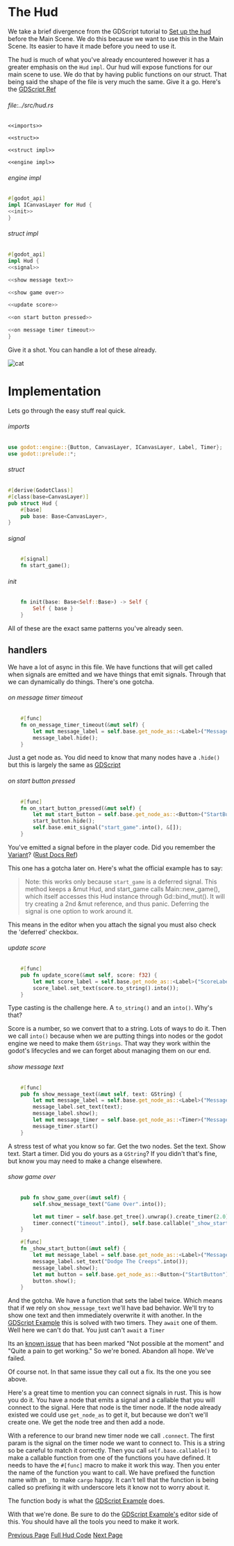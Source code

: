 # The Hud

We take a brief divergence from the GDScript tutorial to [Set up the hud](https://docs.godotengine.org/en/stable/getting_started/first_2d_game/index.html#contents) before the Main Scene. We do this because we want to use this in the Main Scene. Its easier to have it made before you need to use it.

The hud is much of what you've already encountered however it has a greater emphasis on the `Hud` `impl`. Our hud will expose functions for our main scene to use. We do that by having public functions on our struct. That being said the shape of the file is very much the same. Give it a go. Here's the [GDScript Ref](https://docs.godotengine.org/en/stable/getting_started/first_2d_game/index.html#contents)

###### file:../src/hud.rs
```
<<imports>>

<<struct>>

<<struct impl>>

<<engine impl>>

```

###### engine impl
```rust
#[godot_api]
impl ICanvasLayer for Hud {
<<init>>
}
```

###### struct impl
```rust
#[godot_api]
impl Hud {
<<signal>>

<<show message text>>

<<show game over>>

<<update score>>

<<on start button pressed>>

<<on message timer timeout>>
}
```

Give it a shot. You can handle a lot of these already.

![cat](https://images.pexels.com/photos/1056251/pexels-photo-1056251.jpeg?auto=compress&cs=tinysrgb&w=1260&h=750&dpr=1)

# Implementation
Lets go through the easy stuff real quick.

###### imports
```rust
use godot::engine::{Button, CanvasLayer, ICanvasLayer, Label, Timer};
use godot::prelude::*;
```

###### struct
```rust
#[derive(GodotClass)]
#[class(base=CanvasLayer)]
pub struct Hud {
    #[base]
    pub base: Base<CanvasLayer>,
}
```

###### signal
```rust
    #[signal]
    fn start_game();
```

###### init
```rust
    fn init(base: Base<Self::Base>) -> Self {
        Self { base }
    }
```

All of these are the exact same patterns you've already seen.

## handlers
We have a lot of async in this file. We have functions that will get called when signals are emitted and we have things that emit signals. Through that we can dynamically do things. There's one gotcha.

###### on message timer timeout
```rust
    #[func]
    fn on_message_timer_timeout(&mut self) {
        let mut message_label = self.base.get_node_as::<Label>("Message");
        message_label.hide();
    }
```
Just a get node as. You did need to know that many nodes have a `.hide()` but this is largely the same as [GDScript](https://docs.godotengine.org/en/stable/getting_started/first_2d_game/06.heads_up_display.html)

###### on start button pressed
```rust
    #[func]
    fn on_start_button_pressed(&mut self) {
        let mut start_button = self.base.get_node_as::<Button>("StartButton");
        start_button.hide();
        self.base.emit_signal("start_game".into(), &[]);
    }
```
You've emitted a signal before in the player code. Did you remember the [Variant](https://docs.godotengine.org/en/stable/classes/class_variant.html)? ([Rust Docs Ref](https://godot-rust.github.io/docs/gdext/master/godot/builtin/struct.Variant.html))

This one has a gotcha later on. Here's what the official example has to say:

> Note: this works only because `start_game` is a deferred signal.
> This method keeps a &mut Hud, and start_game calls Main::new_game(), which itself accesses this Hud
> instance through Gd<Hud>::bind_mut(). It will try creating a 2nd &mut reference, and thus panic.
> Deferring the signal is one option to work around it.

This means in the editor when you attach the signal you must also check the 'deferred' checkbox.

###### update score
```rust
    #[func]
    pub fn update_score(&mut self, score: f32) {
        let mut score_label = self.base.get_node_as::<Label>("ScoreLabel");
        score_label.set_text(score.to_string().into());
    }
```
Type casting is the challenge here. A `to_string()` and an `into()`. Why's that?

Score is a number, so we convert that to a string. Lots of ways to do it. Then we call `into()` because when we are putting things into nodes or the godot engine we need to make them `GStrings`. That way they work within the godot's lifecycles and we can forget about managing them on our end.

###### show message text
```rust
    #[func]
    pub fn show_message_text(&mut self, text: GString) {
        let mut message_label = self.base.get_node_as::<Label>("Message");
        message_label.set_text(text);
        message_label.show();
        let mut message_timer = self.base.get_node_as::<Timer>("MessageTimer");
        message_timer.start()
    }
```
A stress test of what you know so far. Get the two nodes. Set the text. Show text. Start a timer. Did you do yours as a `GString`? If you didn't that's fine, but know you may need to make a change elsewhere. 

###### show game over
```rust
    pub fn show_game_over(&mut self) {
        self.show_message_text("Game Over".into());

        let mut timer = self.base.get_tree().unwrap().create_timer(2.0).unwrap();
        timer.connect("timeout".into(), self.base.callable("_show_start_button"));
    }

    #[func]
    fn _show_start_button(&mut self) {
        let mut message_label = self.base.get_node_as::<Label>("Message");
        message_label.set_text("Dodge The Creeps".into());
        message_label.show();
        let mut button = self.base.get_node_as::<Button>("StartButton");
        button.show();
    }
```
And the gotcha. We have a function that sets the label twice. Which means that if we rely on `show_message_text` we'll have bad behavior. We'll try to show one text and then immediately overwrite it with another. In the [GDScript Example](https://docs.godotengine.org/en/stable/getting_started/first_2d_game/06.heads_up_display.html#startbutton) this is solved with two timers. They `await` one of them. Well here we can't do that. You just can't `await` a `Timer`

Its an [known issue](https://github.com/godot-rust/gdext/issues/432) that has been marked "Not possible at the moment" and "Quite a pain to get working." So we're boned. Abandon all hope. We've failed.

Of course not. In that same issue they call out a fix. Its the one you see above.

Here's a great time to mention you can connect signals in rust. This is how you do it. You have a node that emits a signal and a callable that you will connect to the signal. Here that node is the timer node. If the node already existed we could use `get_node_as` to get it, but because we don't we'll create one. We get the node tree and then add a node.

With a reference to our brand new timer node we call `.connect`. The first param is the signal on the timer node we want to connect to. This is a string so be careful to match it correctly. Then you call `self.base.callable()` to make a callable function from one of the functions you have defined. It needs to have the `#[func]` macro to make it work this way. Then you enter the name of the function you want to call. We have prefixed the function name with an `_` to make `cargo` happy. It can't tell that the function is being called so prefixing it with underscore lets it know not to worry about it.

The function body is what the [GDScript Example](https://docs.godotengine.org/en/stable/getting_started/first_2d_game/06.heads_up_display.html#) does.

With that we're done. Be sure to do the [GDScript Example's](https://docs.godotengine.org/en/stable/getting_started/first_2d_game/06.heads_up_display.html#) editor side of this. You should have all the tools you need to make it work.

[Previous Page](https://0awful.github.io/literate-dodge-the-creeps-rust/code-the-mob) [Full Hud Code](https://github.com/0awful/literate-dodge-the-creeps-rust/blob/main/src/rust/src/hud.rs) [Next Page](https://0awful.github.io/literate-dodge-the-creeps-rust/code-the-main-scene)
